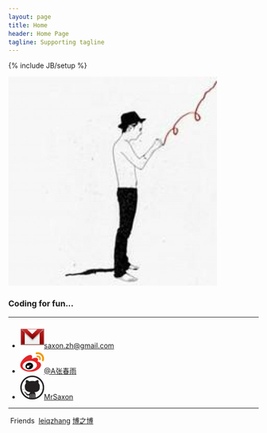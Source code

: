 ```yaml
---
layout: page
title: Home
header: Home Page
tagline: Supporting tagline
---
```

{% include JB/setup %}

<div class="row-fluid">
	<div class="span4">
		<img src="/assets/images/avatar.jpeg" class="img-polaroid">
	</div>
	<div class="span7 offset1">
		<h3>Coding for fun...</h3>
		<hr>
		<ul class="unstyled info">
			<li><a target="_blank" href="mailto:saxon.zh@gmail.com"><img src="/assets/images/gmail.png" />saxon.zh@gmail.com</a></li>
			<li><a target="_blank" href="http://weibo.com/zhjamie"><img src="/assets/images/weibo.png" />@A张春雨</a></li>
			<li><a target="_blank" href="https://github.com/MrSaxon"><img src="/assets/images/github.jpeg" />MrSaxon</a></li>
		</ul>
	</div>
</div>

<hr>

<div class="friends">
	<span class="title">&nbsp;Friends&nbsp;</span>
	<a href="http://leiqzhang.com"><span class="label">leiqzhang</span></a>
	<a href="http://lanbolee.com/blog/"><span class="label label-success">博之博</span></a>
</div>
